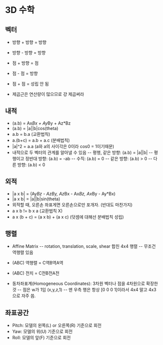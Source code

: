 # 3D 수학
## 벡터
- 방향 + 방향 = 방향
- 방향 - 방향 = 방향
- 점 + 방향 = 점
- 점 - 점 = 방향
- 점 + 점 = 성립 안 됨

- 제곱근은 연산량이 많으므로 걍 제곱써라


## 내적
- (a.b) = Ax*Bx + Ay*By + Az*Bz
- (a.b) = |a||b|cos(theta)
- a.b = b.a (교환법칙)
- a.(b+c) = a.b + a.c (분배법칙)
- |a|^2 = a.a (a와 a의 사이각은 0이라 cos0 = 1이기때문)
- 내적으로 두 벡터의 관계를 알아낼 수 있음
-- 평행, 같은 방향: (a.b) = |a||b|
-- 평행이고 정반대 방향: (a.b) = -ab
-- 수직: (a.b) = 0
-- 같은 방향: (a.b) > 0
-- 다른 방향: (a.b) < 0

## 외적
- |a x b| = (Ay*Bz - AzBy, Az*Bx - Ax*Bz, Ax*By - Ay*Bx)
- |a x b| = |a||b|sin(theta)
- 외적할 때, 오른손 좌표게면 오른손으로만 포개자. (반대도 마찬가지)
- a x b != b x a (교환법칙 X)
- a x (b + c) = (a x b) + (a x c) (덧셈에 대해선 분배법칙 성립)

## 행렬
- Affine Matrix
-- rotation, translation, scale, shear 합친 4x4 행렬
-- 무조건 역행렬 있음

- (ABC) 역행렬 = C역B역A역
- (ABC) 전치 = C전B전A전

- 동차좌표계(Homogeneous Coordinates): 3차원 벡터나 점을 4차원으로 확장한 것
-- 점은 w가 1임 (x,y,z,1)
-- 맨 우측 행은 항상 [0 0 0 1]이라서 4x4  말고 4x3으로 자주 씀.

## 좌표공간
- Pitch: 모델의 왼쪽(L) or 오른쪽(R) 기준으로 회전
- Yaw: 모델의 위(U) 기준으로 회전
- Roll: 모델의 앞(F) 기준으로 회전
